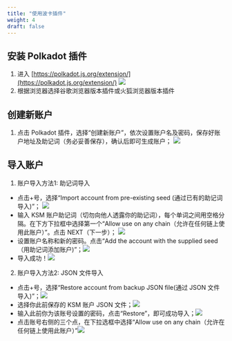```yaml
---
title: "使用波卡插件"
weight: 4
draft: false
---
```


## 安装 Polkadot 插件


1. 进入 [https://polkadot.js.org/extension/](https://polkadot.js.org/extension/)
![](https://i.imgur.com/ZQLOpDG.png#id=btCrn&originalType=binary&ratio=1&status=done&style=none)
1. 根据浏览器选择谷歌浏览器版本插件或火狐浏览器版本插件



## 创建新账户


1. 点击 Polkadot 插件，选择“创建新账户”，依次设置账户名及密码，保存好账户地址及助记词（务必妥善保存），确认后即可生成账户；
![](https://i.imgur.com/3x5dMp5.png#id=i1RJh&originHeight=468&originWidth=840&originalType=binary&ratio=1&status=done&style=none)



## 导入账户


1. 账户导入方法1: 助记词导入



- 点击+号，选择“Import account from pre-existing seed (通过已有的助记词导入)”；
![](https://i.imgur.com/5DbgbcU.png#id=ZNqUF&originalType=binary&ratio=1&status=done&style=none)
- 输入 KSM 账户助记词（切勿向他人透露你的助记词），每个单词之间用空格分隔。在下方下拉框中选择第一个“Allow use on any chain（允许在任何链上使用此账户）”。点击 NEXT（下一步）；
![](https://i.imgur.com/Hke6GZH.png#id=J2fBu&originHeight=556&originWidth=1080&originalType=binary&ratio=1&status=done&style=none)
- 设置账户名称和新的密码。点击“Add the account with the supplied seed（用助记词添加账户)”；![](https://i.imgur.com/KrQBSz4.png#id=gr2TW&originHeight=531&originWidth=1080&originalType=binary&ratio=1&status=done&style=none)
- 导入成功！![](https://i.imgur.com/TpNZgwf.png#id=DGOY3&originHeight=532&originWidth=1080&originalType=binary&ratio=1&status=done&style=none)



2. 账户导入方法2: JSON 文件导入



- 点击+号，选择“Restore account from backup JSON file(通过 JSON 文件导入)”；![](https://i.imgur.com/dyXa3NW.png#id=Di82Y&originalType=binary&ratio=1&status=done&style=none)
- 选择你此前保存的 KSM 账户 JSON 文件；![](https://i.imgur.com/7qKlf5m.png#id=iZph7&originalType=binary&ratio=1&status=done&style=none)
- 输入此前你为该账号设置的密码，点击“Restore”，即可成功导入；![](https://i.imgur.com/Ftjhs8A.png#id=I6f6z&originalType=binary&ratio=1&status=done&style=none)
- 点击账号右侧的三个点，在下拉选框中选择“Allow use on any chain（允许在任何链上使用此账户）”![](https://i.imgur.com/TwcEjsn.png#id=xnbWR&originalType=binary&ratio=1&status=done&style=none)
